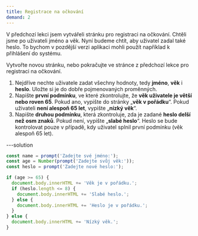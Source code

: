 ```yaml
---
title: Registrace na očkování
demand: 2
---
```


V předchozí lekci jsem vytvářeli stránku pro registraci na očkování. Chtěli jsme po uživateli jméno a věk. Nyní budeme chtít, aby uživatel zadal také heslo. To bychom v pozdější verzi aplikaci mohli použít například k přihlášení do systému.

Vytvořte novou stránku, nebo pokračujte ve stránce z předchozí lekce pro registraci na očkování.

1. Nejdříve nechte uživatele zadat všechny hodnoty, tedy **jméno**, **věk** i **heslo**. Uložte si je do dobře pojmenovaných proměnných.
1. Napište **první podmínku**, ve které zkontrolujte, že **věk uživatele je větší nebo roven 65**. Pokud ano, vypište do stránky „**věk v pořádku**“. Pokud uživateli **není alespoň 65 let**, vypište „**nízký věk**“.
1. Napište **druhou podmínku**, která zkontroluje, zda je zadané **heslo delší než osm znaků**. Pokud není, vypište „**slabé heslo**“. Heslo se bude kontrolovat pouze v případě, kdy uživatel splnil první podmínku (věk alespoň 65 let).

---solution

```js
const name = prompt('Zadejte své jméno:');
const age = Number(prompt('Zadejte svůj věk:'));
const heslo = prompt('Zadejte nové heslo:');

if (age >= 65) { 
  document.body.innerHTML += 'Věk je v pořádku.';
  if (heslo.length <= 8) {
    document.body.innerHTML += 'Slabé heslo.';
  } else {
    document.body.innerHTML += 'Heslo je v pořádku.';
  }
} else {
  document.body.innerHTML += 'Nízký věk.';
}
```
